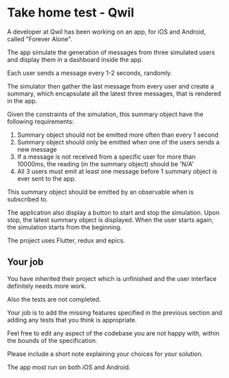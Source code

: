 # Take home test - Qwil

A developer at Qwil has been working on an app, for iOS and Android, called "Forever Alone".

The app simulate the generation of messages from three simulated users and display them in a dashboard inside the app.

Each user sends a message every 1-2 seconds, randomly.

The simulator then gather the last message from every user and create a summary, which encapsulate all the latest three messages, that is rendered in the app.

Given the constraints of the simulation, this summary object have the following requirements:

1) Summary object should not be emitted more often than every 1 second
2) Summary object should only be emitted when one of the users sends a new message
3) If a message is not received from a specific user for more than 10000ms, the reading (in the summary object) should be 'N/A'
4) All 3 users must emit at least one message before 1 summary object is ever sent to the app.

This summary object should be emitted by an observable when is subscribed to.

The application also display a button to start and stop the simulation. Upon stop, the latest summary object is displayed.
When the user starts again, the simulation starts from the beginning.

The project uses Flutter, redux and epics.

## Your job

You have inherited their project which is unfinished and the user interface definitely needs more work.

Also the tests are not completed.

Your job is to add the missing features specified in the previous section and adding any tests that you think is appropriate.

Feel free to edit any aspect of the codebase you are not happy with, within the bounds of the specification.

Please include a short note explaining your choices for your solution.

The app most run on both iOS and Android.

